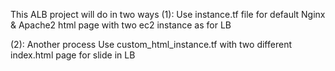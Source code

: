 This ALB project will do in two ways
(1): Use instance.tf file for default Nginx & Apache2 html page with two ec2 instance as for LB 

(2): Another process
Use custom_html_instance.tf with two different index.html page for slide in LB
